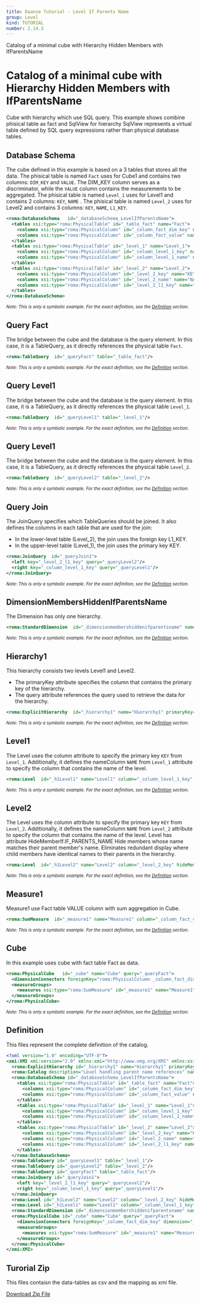 ```yaml
---
title: Daanse Tutorial - Level If Parents Name
group: Level
kind: TUTORIAL
number: 2.14.3
---
```

Catalog of a minimal cube with Hierarchy Hidden Members with IfParentsName


# Catalog of a minimal cube with Hierarchy Hidden Members with IfParentsName

Cube with hierarchy which use SQL query. This example shows combine phisical table as fact and SqlView for hierarchy
SqlView represents a virtual table defined by SQL query expressions rather than physical database tables.


## Database Schema

The cube defined in this example is based on a 3 tables that stores all the data.
The phisical table is named `Fact` uses for Cube1 and contains two columns: `DIM_KEY` and `VALUE`.
The DIM_KEY column serves as a discriminator, while the `VALUE` column contains the measurements to be aggregated.
The phisical table is named `Level_1` uses for Level1 and contains 2 columns: `KEY`, `NAME` .
The phisical table is named `Level_2` uses for Level2 and contains 3 columns: `KEY`, `NAME`, `L1_KEY`.


```xml
<roma:DatabaseSchema   id="_databaseSchema_LevelIfParentsName">
  <tables xsi:type="roma:PhysicalTable" id="_table_fact" name="Fact">
    <columns xsi:type="roma:PhysicalColumn" id="_column_fact_dim_key" name="DIM_KEY" type="Integer"/>
    <columns xsi:type="roma:PhysicalColumn" id="_column_fact_value" name="VALUE" type="Integer"/>
  </tables>
  <tables xsi:type="roma:PhysicalTable" id="_level_1" name="Level_1">
    <columns xsi:type="roma:PhysicalColumn" id="_column_level_1_key" name="KEY" type="Integer"/>
    <columns xsi:type="roma:PhysicalColumn" id="_column_level_1_name" name="NAME"/>
  </tables>
  <tables xsi:type="roma:PhysicalTable" id="_level_2" name="Level_2">
    <columns xsi:type="roma:PhysicalColumn" id="_level_2_key" name="KEY" type="Integer"/>
    <columns xsi:type="roma:PhysicalColumn" id="_level_2_name" name="NAME"/>
    <columns xsi:type="roma:PhysicalColumn" id="_level_2_l1_key" name="L1_KEY" type="Integer"/>
  </tables>
</roma:DatabaseSchema>

```
*<small>Note: This is only a symbolic example. For the exact definition, see the [Definition](#definition) section.</small>*
## Query Fact

The bridge between the cube and the database is the query element. In this case, it is a TableQuery,
as it directly references the physical table `Fact`.


```xml
<roma:TableQuery  id="_queryFact" table="_table_fact"/>

```
*<small>Note: This is only a symbolic example. For the exact definition, see the [Definition](#definition) section.</small>*
## Query Level1

The bridge between the cube and the database is the query element. In this case, it is a TableQuery,
as it directly references the physical table `Level_1`.


```xml
<roma:TableQuery  id="_queryLevel1" table="_level_1"/>

```
*<small>Note: This is only a symbolic example. For the exact definition, see the [Definition](#definition) section.</small>*
## Query Level1

The bridge between the cube and the database is the query element. In this case, it is a TableQuery,
as it directly references the physical table `Level_2`.


```xml
<roma:TableQuery  id="_queryLevel2" table="_level_2"/>

```
*<small>Note: This is only a symbolic example. For the exact definition, see the [Definition](#definition) section.</small>*
## Query Join

The JoinQuery specifies which TableQueries should be joined. It also defines the columns in each table that are used for the join:

- In the lower-level table (Level_2), the join uses the foreign key L1_KEY.
- In the upper-level table (Level_1), the join uses the primary key KEY.



```xml
<roma:JoinQuery  id="_queryJoin1">
  <left key="_level_2_l1_key" query="_queryLevel2"/>
  <right key="_column_level_1_key" query="_queryLevel1"/>
</roma:JoinQuery>

```
*<small>Note: This is only a symbolic example. For the exact definition, see the [Definition](#definition) section.</small>*
## DimensionMembersHiddenIfParentsName

The Dimension has only one hierarchy.


```xml
<roma:StandardDimension  id="_dimensionmembershiddenifparentsname" name="DimensionMembersHiddenIfParentsName" hierarchies="roma:ExplicitHierarchy _hierarchy1"/>

```
*<small>Note: This is only a symbolic example. For the exact definition, see the [Definition](#definition) section.</small>*
## Hierarchy1

This hierarchy consists two levels Level1 and Level2.
- The primaryKey attribute specifies the column that contains the primary key of the hierarchy.
- The query attribute references the query used to retrieve the data for the hierarchy.


```xml
<roma:ExplicitHierarchy  id="_hierarchy1" name="Hierarchy1" primaryKey="_level_2_key" query="_queryJoin1" levels="_h1Level1 _h1Level2"/>

```
*<small>Note: This is only a symbolic example. For the exact definition, see the [Definition](#definition) section.</small>*
## Level1

The Level uses the column attribute to specify the primary key `KEY` from `Level_1`.
Additionally, it defines the nameColumn `NAME` from `Level_1` attribute  to specify
the column that contains the name of the level.


```xml
<roma:Level  id="_h1Level1" name="Level1" column="_column_level_1_key" nameColumn="_column_level_1_name"/>

```
*<small>Note: This is only a symbolic example. For the exact definition, see the [Definition](#definition) section.</small>*
## Level2

The Level uses the column attribute to specify the primary key `KEY` from `Level_2`.
Additionally, it defines the nameColumn `NAME` from `Level_2` attribute  to specify
the column that contains the name of the level.
Level has  attribute HideMemberIf.IF_PARENTS_NAME
Hide members whose name matches their parent member's name.
Eliminates redundant display where child members have identical names to their parents in the hierarchy.


```xml
<roma:Level  id="_h1Level2" name="Level2" column="_level_2_key" hideMemberIf="IfParentsName" nameColumn="_level_2_name"/>

```
*<small>Note: This is only a symbolic example. For the exact definition, see the [Definition](#definition) section.</small>*
## Measure1

Measure1 use Fact table VALUE column with sum aggregation in Cube.


```xml
<roma:SumMeasure  id="_measure1" name="Measure1" column="_column_fact_value"/>

```
*<small>Note: This is only a symbolic example. For the exact definition, see the [Definition](#definition) section.</small>*
## Cube

In this example uses cube with fact table Fact as data.


```xml
<roma:PhysicalCube   id="_cube" name="Cube" query="_queryFact">
  <dimensionConnectors foreignKey="roma:PhysicalColumn _column_fact_dim_key" dimension="roma:StandardDimension _dimensionmembershiddenifparentsname" overrideDimensionName="DimensionMembersHiddenIfBlankName" id="_dc_dimensionMembersHiddenIfBlankName"/>
  <measureGroups>
    <measures xsi:type="roma:SumMeasure" id="_measure1" name="Measure1" column="_column_fact_value"/>
  </measureGroups>
</roma:PhysicalCube>

```
*<small>Note: This is only a symbolic example. For the exact definition, see the [Definition](#definition) section.</small>*

## Definition

This files represent the complete definition of the catalog.

```xml
<?xml version="1.0" encoding="UTF-8"?>
<xmi:XMI xmi:version="2.0" xmlns:xmi="http://www.omg.org/XMI" xmlns:xsi="http://www.w3.org/2001/XMLSchema-instance" xmlns:roma="https://www.daanse.org/spec/org.eclipse.daanse.rolap.mapping">
  <roma:ExplicitHierarchy id="_hierarchy1" name="Hierarchy1" primaryKey="_level_2_key" query="_queryJoin1" levels="_h1Level1 _h1Level2"/>
  <roma:Catalog description="Level handling parent name references" name="Daanse Tutorial - Level If Parents Name" cubes="_cube" dbschemas="_databaseSchema_LevelIfParentsName"/>
  <roma:DatabaseSchema id="_databaseSchema_LevelIfParentsName">
    <tables xsi:type="roma:PhysicalTable" id="_table_fact" name="Fact">
      <columns xsi:type="roma:PhysicalColumn" id="_column_fact_dim_key" name="DIM_KEY" type="Integer"/>
      <columns xsi:type="roma:PhysicalColumn" id="_column_fact_value" name="VALUE" type="Integer"/>
    </tables>
    <tables xsi:type="roma:PhysicalTable" id="_level_1" name="Level_1">
      <columns xsi:type="roma:PhysicalColumn" id="_column_level_1_key" name="KEY" type="Integer"/>
      <columns xsi:type="roma:PhysicalColumn" id="_column_level_1_name" name="NAME"/>
    </tables>
    <tables xsi:type="roma:PhysicalTable" id="_level_2" name="Level_2">
      <columns xsi:type="roma:PhysicalColumn" id="_level_2_key" name="KEY" type="Integer"/>
      <columns xsi:type="roma:PhysicalColumn" id="_level_2_name" name="NAME"/>
      <columns xsi:type="roma:PhysicalColumn" id="_level_2_l1_key" name="L1_KEY" type="Integer"/>
    </tables>
  </roma:DatabaseSchema>
  <roma:TableQuery id="_queryLevel1" table="_level_1"/>
  <roma:TableQuery id="_queryLevel2" table="_level_2"/>
  <roma:TableQuery id="_queryFact" table="_table_fact"/>
  <roma:JoinQuery id="_queryJoin1">
    <left key="_level_2_l1_key" query="_queryLevel2"/>
    <right key="_column_level_1_key" query="_queryLevel1"/>
  </roma:JoinQuery>
  <roma:Level id="_h1Level2" name="Level2" column="_level_2_key" hideMemberIf="IfParentsName" nameColumn="_level_2_name"/>
  <roma:Level id="_h1Level1" name="Level1" column="_column_level_1_key" nameColumn="_column_level_1_name"/>
  <roma:StandardDimension id="_dimensionmembershiddenifparentsname" name="DimensionMembersHiddenIfParentsName" hierarchies="_hierarchy1"/>
  <roma:PhysicalCube id="_cube" name="Cube" query="_queryFact">
    <dimensionConnectors foreignKey="_column_fact_dim_key" dimension="_dimensionmembershiddenifparentsname" overrideDimensionName="DimensionMembersHiddenIfBlankName" id="_dc_dimensionMembersHiddenIfBlankName"/>
    <measureGroups>
      <measures xsi:type="roma:SumMeasure" id="_measure1" name="Measure1" column="_column_fact_value"/>
    </measureGroups>
  </roma:PhysicalCube>
</xmi:XMI>

```



## Turorial Zip
This files contaisn the data-tables as csv and the mapping as xmi file.

<a href="./zip/tutorial.level.ifparentsname.zip" download>Download Zip File</a>
